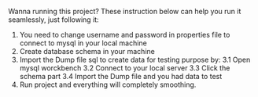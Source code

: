 Wanna running this project? These instruction below can help you run it seamlessly, just following it:
1. You need to change username and password in properties file to connect to mysql in your local machine
2. Create database schema in your machine
3. Import the Dump file sql to create data for testing purpose by:
   3.1 Open mysql worckbench
   3.2 Connect to your local server
   3.3 Click the schema part
   3.4 Import the Dump file and you had data to test
4. Run project and everything will completely smoothing.
